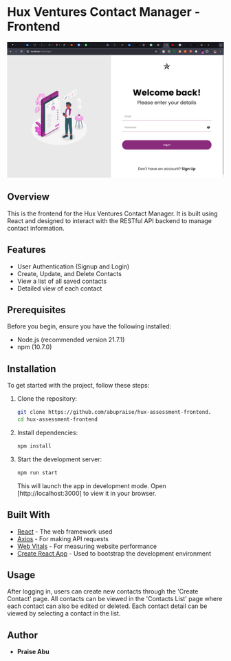 
# Hux Ventures Contact Manager - Frontend

![Hux Ventures Contact Manager](public/loginpage.png)


## Overview
This is the frontend for the Hux Ventures Contact Manager. It is built using React and designed to interact with the RESTful API backend to manage contact information.

## Features
- User Authentication (Signup and Login)
- Create, Update, and Delete Contacts
- View a list of all saved contacts
- Detailed view of each contact

## Prerequisites
Before you begin, ensure you have the following installed:
- Node.js (recommended version 21.7.1)
- npm (10.7.0)

## Installation

To get started with the project, follow these steps:

1. Clone the repository:
   ```bash
   git clone https://github.com/abupraise/hux-assessment-frontend.
   cd hux-assessment-frontend
   ```

2. Install dependencies:
   ```bash
   npm install
   ```

3. Start the development server:
   ```bash
   npm run start
   ```

   This will launch the app in development mode. Open [http://localhost:3000] to view it in your browser.

## Built With
- [React](https://reactjs.org/) - The web framework used
- [Axios](https://github.com/axios/axios) - For making API requests
- [Web Vitals](https://web.dev/vitals/) - For measuring website performance
- [Create React App](https://create-react-app.dev/) - Used to bootstrap the development environment

## Usage
After logging in, users can create new contacts through the 'Create Contact' page. All contacts can be viewed in the 'Contacts List' page where each contact can also be edited or deleted. Each contact detail can be viewed by selecting a contact in the list.

## Author
- **Praise Abu**